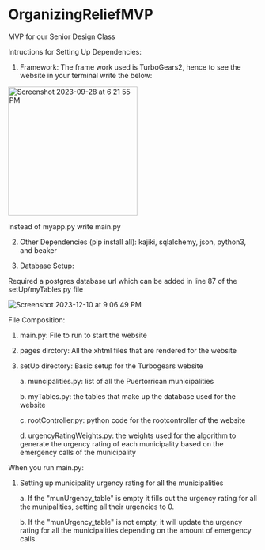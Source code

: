 # OrganizingReliefMVP
MVP for our Senior Design Class

Intructions for Setting Up Dependencies:

1. Framework: The frame work used is TurboGears2, hence to see the website in your terminal write the below:

<img width="261" alt="Screenshot 2023-09-28 at 6 21 55 PM" src="https://github.com/nmf4262/OrganizingReliefMVP/assets/70984821/a07c9b6f-5b43-45d1-acb1-6c37fa21213f">

instead of myapp.py write main.py

2. Other Dependencies (pip install all):
kajiki, sqlalchemy, json, python3, and beaker

3. Database Setup:

Required a postgres database url which can be added in line 87 of the setUp/myTables.py file

![Screenshot 2023-12-10 at 9 06 49 PM](https://github.com/nmf4262/OrganizingReliefMVP/assets/70984821/a256f8dc-990b-42f6-9b7f-1fde1a437d52)

File Composition:

1. main.py: File to run to start the website
2. pages dirctory: All the xhtml files that are rendered for the website
3. setUp directory: Basic setup for the Turbogears website

   a. muncipalities.py: list of all the Puertorrican municipalities

   b. myTables.py: the tables that make up the database used for the website

   c. rootController.py: python code for the rootcontroller of the website

   d. urgencyRatingWeights.py: the weights used for the algorithm to generate the urgency rating of each municipality based on the emergency calls of the municipality

When you run main.py: 

1. Setting up municipality urgency rating for all the municipalities

   a. If the "munUrgency_table" is empty it fills out the urgency rating for all the munipalities, setting all their urgencies to 0.

   b. If the "munUrgency_table" is not empty, it will update the urgency rating for all the municipalities depending on the amount of emergency calls. 
